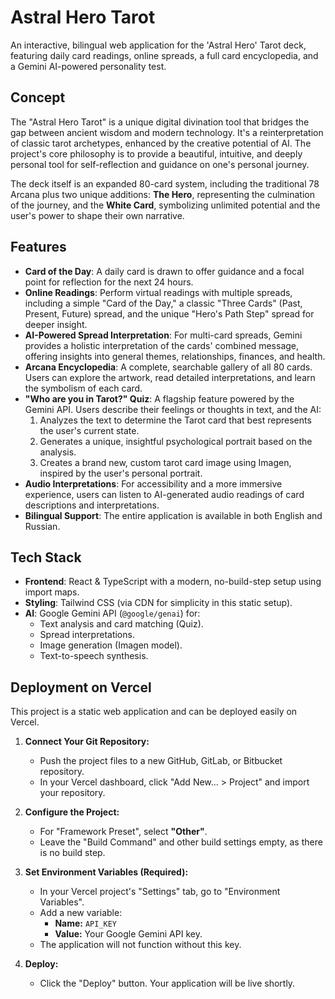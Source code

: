 # Astral Hero Tarot

An interactive, bilingual web application for the 'Astral Hero' Tarot deck, featuring daily card readings, online spreads, a full card encyclopedia, and a Gemini AI-powered personality test.

## Concept

The "Astral Hero Tarot" is a unique digital divination tool that bridges the gap between ancient wisdom and modern technology. It's a reinterpretation of classic tarot archetypes, enhanced by the creative potential of AI. The project's core philosophy is to provide a beautiful, intuitive, and deeply personal tool for self-reflection and guidance on one's personal journey.

The deck itself is an expanded 80-card system, including the traditional 78 Arcana plus two unique additions: **The Hero**, representing the culmination of the journey, and the **White Card**, symbolizing unlimited potential and the user's power to shape their own narrative.

## Features

-   **Card of the Day**: A daily card is drawn to offer guidance and a focal point for reflection for the next 24 hours.
-   **Online Readings**: Perform virtual readings with multiple spreads, including a simple "Card of the Day," a classic "Three Cards" (Past, Present, Future) spread, and the unique "Hero's Path Step" spread for deeper insight.
-   **AI-Powered Spread Interpretation**: For multi-card spreads, Gemini provides a holistic interpretation of the cards' combined message, offering insights into general themes, relationships, finances, and health.
-   **Arcana Encyclopedia**: A complete, searchable gallery of all 80 cards. Users can explore the artwork, read detailed interpretations, and learn the symbolism of each card.
-   **"Who are you in Tarot?" Quiz**: A flagship feature powered by the Gemini API. Users describe their feelings or thoughts in text, and the AI:
    1.  Analyzes the text to determine the Tarot card that best represents the user's current state.
    2.  Generates a unique, insightful psychological portrait based on the analysis.
    3.  Creates a brand new, custom tarot card image using Imagen, inspired by the user's personal portrait.
-   **Audio Interpretations**: For accessibility and a more immersive experience, users can listen to AI-generated audio readings of card descriptions and interpretations.
-   **Bilingual Support**: The entire application is available in both English and Russian.

## Tech Stack

-   **Frontend**: React & TypeScript with a modern, no-build-step setup using import maps.
-   **Styling**: Tailwind CSS (via CDN for simplicity in this static setup).
-   **AI**: Google Gemini API (`@google/genai`) for:
    -   Text analysis and card matching (Quiz).
    -   Spread interpretations.
    -   Image generation (Imagen model).
    -   Text-to-speech synthesis.

## Deployment on Vercel

This project is a static web application and can be deployed easily on Vercel.

1.  **Connect Your Git Repository:**
    -   Push the project files to a new GitHub, GitLab, or Bitbucket repository.
    -   In your Vercel dashboard, click "Add New... > Project" and import your repository.

2.  **Configure the Project:**
    -   For "Framework Preset", select **"Other"**.
    -   Leave the "Build Command" and other build settings empty, as there is no build step.

3.  **Set Environment Variables (Required):**
    -   In your Vercel project's "Settings" tab, go to "Environment Variables".
    -   Add a new variable:
        -   **Name:** `API_KEY`
        -   **Value:** Your Google Gemini API key.
    -   The application will not function without this key.

4.  **Deploy:**
    -   Click the "Deploy" button. Your application will be live shortly.